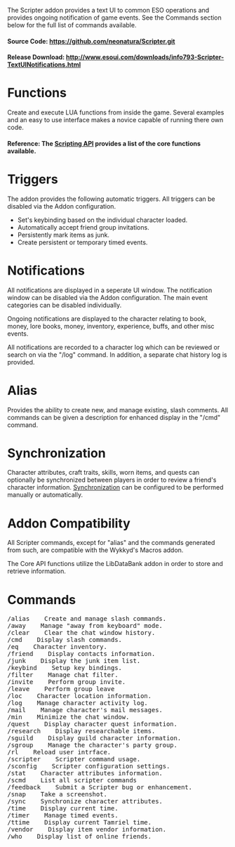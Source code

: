 
The Scripter addon provides a text UI to common ESO operations and provides ongoing notification of game events. See the Commands section below for the full list of commands available.

#### Source Code: https://github.com/neonatura/Scripter.git
#### Release Download: http://www.esoui.com/downloads/info793-Scripter-TextUINotifications.html

Functions
=========

Create and execute LUA functions from inside the game. Several examples and an easy to use interface makes a novice capable of running there own code.

#### Reference: The [Scripting API](Scripting-API) provides a list of the core functions available.

Triggers
========

The addon provides the following automatic triggers. All triggers can be disabled via the Addon configuration.

* Set's keybinding based on the individual character loaded.
* Automatically accept friend group invitations.
* Persistently mark items as junk.
* Create persistent or temporary timed events.

Notifications
=============

All notifications are displayed in a seperate UI window. The notification window can be disabled via the Addon configuration. The main event categories can be disabled individually.

Ongoing notifications are displayed to the character relating to book, money, lore books, money, inventory, experience, buffs, and other misc events.

All notifications are recorded to a character log which can be reviewed or search on via the "/log" command. In addition, a separate chat history log is provided.

Alias
=====

Provides the ability to create new, and manage existing, slash comments. All commands can be given a description for enhanced display in the "/cmd" command.

Synchronization
===============

Character attributes, craft traits, skills, worn items, and quests can optionally be synchronized between players in order to review a friend's character information. [Synchronization](Synchronization) can be configured to be performed manually or automatically.

Addon Compatibility
===================

All Scripter commands, except for "alias" and the commands generated from such, are compatible with the Wykkyd's Macros addon.

The Core API functions utilize the LibDataBank addon in order to store and retrieve information.

Commands
========
<pre>
/alias    Create and manage slash commands.
/away    Manage "away from keyboard" mode.
/clear    Clear the chat window history.
/cmd    Display slash commands.
/eq    Character inventory.
/friend    Display contacts information.
/junk    Display the junk item list.
/keybind    Setup key bindings.
/filter    Manage chat filter.
/invite    Perform group invite.
/leave    Perform group leave
/loc    Character location information.
/log    Manage character activity log.
/mail    Manage character's mail messages.
/min    Minimize the chat window.
/quest    Display character quest information.
/research    Display researchable items.
/sguild    Display guild character information.
/sgroup    Manage the character's party group.
/rl    Reload user intrface.
/scripter    Scripter command usage.
/sconfig    Scripter configuration settings.
/stat    Character attributes information.
/scmd    List all scripter commands
/feedback    Submit a Scripter bug or enhancement.
/snap    Take a screenshot.
/sync    Synchronize character attributes.
/time    Display current time.
/timer    Manage timed events.
/ttime    Display current Tamriel time.
/vendor    Display item vendor information.
/who    Display list of online friends.
</pre>
